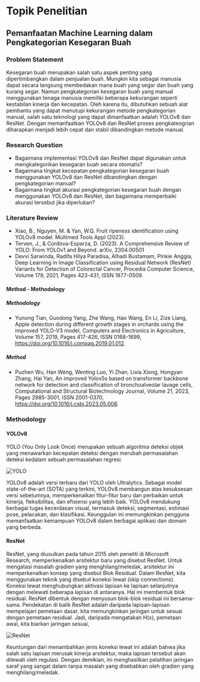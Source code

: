# Topik Penelitian
## Pemanfaatan Machine Learning dalam Pengkategorian Kesegaran Buah
### Problem Statement
Kesegaran buah merupakan salah satu aspek penting yang dipertimbangkan dalam penjualan buah. Mungkin kita sebagai manusia dapat secara langsung membedakan mana buah yang segar dan buah yang kurang segar. Namun pengkategorian kesegaran buah yang manual menggunakan tenaga manusia memiliki beberapa kekurangan seperti kestabilan kinerja dan kecepatan. Oleh karena itu, dibutuhkan sebuah alat pembantu yang dapat menutupi kekurangan metode pengkategorian manual, salah satu teknologi yang dapat dimanfaatkan adalah YOLOv8 dan ResNet. Dengan memanfaatkan YOLOv8 dan ResNet proses pengkateogrian diharapkan menjadi lebih cepat dan stabil dibandingkan metode manual.
### Research Question
- Bagaimana implementasi YOLOv8 dan ResNet dapat digunakan untuk mengkategorikan kesegaran buah secara otomatis?
- Bagaimana tingkat kecepatan pengkategorian kesegaran buah menggunakan YOLOv8 dan ResNet dibandingkan dengan pengkategorian manual?
- Bagaimana tingkat akurasi pengkategorian kesegaran buah dengan menggunakan YOLOv8 dan ResNet, dan bagaimana memperbaiki akurasi tersebut jika diperlukan?
### Literature Review
- Xiao, B., Nguyen, M. & Yan, W.Q. Fruit ripeness identification using YOLOv8 model. Multimed Tools Appl (2023).
- Terven, J., & Cordova-Esparza, D. (2023). A Comprehensive Review of YOLO: From YOLOv1 and Beyond. arXiv, 2304.00501
- Devvi Sarwinda, Radifa Hilya Paradisa, Alhadi Bustamam, Pinkie Anggia, Deep Learning in Image Classification using Residual Network (ResNet) Variants for Detection of Colorectal Cancer, Procedia Computer Science, Volume 179, 2021, Pages 423-431, ISSN 1877-0509.
#### Method - Methodology
##### Methodology
- Yunong Tian, Guodong Yang, Zhe Wang, Hao Wang, En Li, Zize Liang, Apple detection during different growth stages in orchards using the improved YOLO-V3 model, Computers and Electronics in Agriculture, Volume 157, 2019, Pages 417-426, ISSN 0168-1699, https://doi.org/10.1016/j.compag.2019.01.012.
##### Method
- Puzhen Wu, Han Weng, Wenting Luo, Yi Zhan, Lixia Xiong, Hongyan Zhang, Hai Yan, An improved Yolov5s based on transformer backbone network for detection and classification of bronchoalveolar lavage cells, Computational and Structural Biotechnology Journal, Volume 21, 2023, Pages 2985-3001, ISSN 2001-0370, https://doi.org/10.1016/j.csbj.2023.05.008.

### Methodology
#### YOLOv8
YOLO (You Only Look Once) merupakan sebuah algoritma deteksi objek yang menawarkan kecepatan deteksi dengan merubah permasalahan deteksi kedalam sebuah permasalahan regresi. 

![YOLO](https://th.bing.com/th/id/R.c67a4bffde7dd6f7c0371ae5e705e0f8?rik=FRrcZc%2fLaDWtTQ&riu=http%3a%2f%2fmedia5.datahacker.rs%2f2019%2f04%2fyolo_diagram-1920x1043.jpg&ehk=LEAYbZGLSfZRGYgdndadDEMZQ0T0g3Ylp0j1GUKISoc%3d&risl=&pid=ImgRaw&r=0)

YOLOv8 adalah versi terbaru dari YOLO oleh Ultralytics. Sebagai model state-of-the-art (SOTA) yang terkini, YOLOv8 membangun atas kesuksesan versi sebelumnya, memperkenalkan fitur-fitur baru dan perbaikan untuk kinerja, fleksibilitas, dan efisiensi yang lebih baik. YOLOv8 mendukung berbagai tugas kecerdasan visual, termasuk deteksi, segmentasi, estimasi pose, pelacakan, dan klasifikasi. Keunggulan ini memungkinkan pengguna memanfaatkan kemampuan YOLOv8 dalam berbagai aplikasi dan domain yang berbeda.

#### ResNet
ResNet, yang diusulkan pada tahun 2015 oleh peneliti di Microsoft Research, memperkenalkan arsitektur baru yang disebut ResNet. Untuk mengatasi masalah gradien yang menghilang/meledak, arsitektur ini memperkenalkan konsep yang disebut Blok Residual. Dalam ResNet, kita menggunakan teknik yang disebut koneksi lewat (skip connections). Koneksi lewat menghubungkan aktivasi lapisan ke lapisan selanjutnya dengan melewati beberapa lapisan di antaranya. Hal ini membentuk blok residual. ResNet dibentuk dengan menyusun blok-blok residual ini bersama-sama. Pendekatan di balik ResNet adalah daripada lapisan-lapisan mempelajari pemetaan dasar, kita memungkinkan jaringan untuk sesuai dengan pemetaan residual. Jadi, daripada mengatakan H(x), pemetaan awal, kita biarkan jaringan sesuai,

![ResNet](https://media.geeksforgeeks.org/wp-content/uploads/20200424011510/Residual-Block.PNG)

Keuntungan dari menambahkan jenis koneksi lewat ini adalah bahwa jika salah satu lapisan merusak kinerja arsitektur, maka lapisan tersebut akan dilewati oleh regulasi. Dengan demikian, ini menghasilkan pelatihan jaringan saraf yang sangat dalam tanpa masalah yang disebabkan oleh gradien yang menghilang/meledak.

